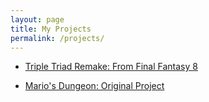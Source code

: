 ```yaml
---
layout: page
title: My Projects
permalink: /projects/
---
```


*   [Triple Triad Remake: From Final Fantasy 8](https://lambertq.github.io/tripletriad)

*   [Mario's Dungeon: Original Project](https://lambertq.github.io/projectmario)
